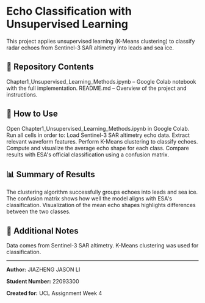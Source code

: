 # Echo Classification with Unsupervised Learning

This project applies unsupervised learning (K-Means clustering) to classify radar echoes from Sentinel-3 SAR altimetry into leads and sea ice.

## 📂 Repository Contents
Chapter1_Unsupervised_Learning_Methods.ipynb – Google Colab notebook with the full implementation.
README.md – Overview of the project and instructions.

## 🚀 How to Use
Open Chapter1_Unsupervised_Learning_Methods.ipynb in Google Colab.
Run all cells in order to:
Load Sentinel-3 SAR altimetry echo data.
Extract relevant waveform features.
Perform K-Means clustering to classify echoes.
Compute and visualize the average echo shape for each class.
Compare results with ESA's official classification using a confusion matrix.

## 📊 Summary of Results
The clustering algorithm successfully groups echoes into leads and sea ice.
The confusion matrix shows how well the model aligns with ESA's classification.
Visualization of the mean echo shapes highlights differences between the two classes.

## 📌 Additional Notes
Data comes from Sentinel-3 SAR altimetry.
K-Means clustering was used for classification.

---
**Author:** JIAZHENG JASON LI

**Student Number:** 22093300

**Created for:** UCL Assignment Week 4


